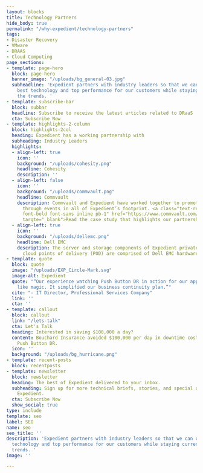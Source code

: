 ```yaml
---
layout: blocks
title: Technology Partners
hide_body: true
permalink: "/why-expedient/technology-partners"
tags:
- Disaster Recovery
- VMware
- DRAAS
- Cloud Computing
page_sections:
- template: page-hero
  block: page-hero
  banner_image: "/uploads/bg_general-03.jpg"
  subheadline: 'Expedient partners with industry leaders so that we can offer the
    best technology and top performance for our customers while staying current with
    the trends. '
- template: subscribe-bar
  block: subbar
  headline: Subscribe to receive the latest articles related to DRaaS
  cta: Subscribe Now
- template: highlights-2-column
  block: highlights-2col
  heading: Expedient has a working partnership with
  subheading: Industry Leaders
  highlights:
  - align-left: true
    icon: ''
    background: "/uploads/cohesity.png"
    headline: Cohesity
    description: ''
  - align-left: false
    icon: ''
    background: "/uploads/commvault.png"
    headline: Commvault
    description: Commvault and Expedient have worked together to promote data backups
      through events in all of Expedient’s footprint. <a class="text-red ctaLink text-base
      font-bold font-sans inline pb-1" href="https://www.commvault.com/resource-library/547cb6b7f665161279000003/expedient-case-study.pdf"
      targte="_blank">Read the case study that highlights our partnership</a>.
  - align-left: true
    icon: ''
    background: "/uploads/dellemc.png"
    headline: Dell EMC
    description: The server and storage components of Expedient private and multi-tenant
      cloud points of delivery (POD) are comprised of Dell EMC hardware.
- template: quote
  block: quote
  image: "/uploads/EXP_Circle-Mark.svg"
  image-alt: Expedient
  quote: "“Our experience watching Push Button DR in action for our applications was
    like magic. It simplified our business continuity plan.”"
  cite: "- IT Director, Professional Services Company"
  link: ''
  cta: ''
- template: callout
  block: callout
  link: "/lets-talk"
  cta: Let's Talk
  heading: Interested in saving $100,000 a day?
  content: Bouchard Insurance avoided $100,000 per day in downtime costs with Expedient’s
    Push Button DR.
  icon: ''
  background: "/uploads/bg_hurricane.png"
- template: recent-posts
  block: recentposts
- template: newsletter
  block: newsletter
  heading: The best of Expedient delivered to your inbox.
  subheading: Sign up for more technical briefs, stories, and special offers from
    Expedient.
  cta: Subscribe Now
  show_social: true
type: include
template: seo
label: SEO
name: seo
seo_title: ''
description: 'Expedient partners with industry leaders so that we can offer the best
  technology and top performance for our customers while staying current with the
  trends. '
image: ''

---
```

